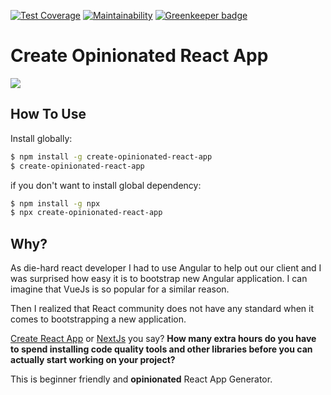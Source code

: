[![Test Coverage](https://api.codeclimate.com/v1/badges/ff9bf164310d6fdaa9ac/test_coverage)](https://codeclimate.com/github/developer239/create-opinionated-react-app/test_coverage)
[![Maintainability](https://api.codeclimate.com/v1/badges/ff9bf164310d6fdaa9ac/maintainability)](https://codeclimate.com/github/developer239/create-opinionated-react-app/maintainability)
[![Greenkeeper badge](https://badges.greenkeeper.io/developer239/create-opinionated-react-app.svg)](https://greenkeeper.io/)

# Create Opinionated React App

![](https://imgs.xkcd.com/comics/standards.png)

## How To Use

Install globally:

```bash
$ npm install -g create-opinionated-react-app
$ create-opinionated-react-app
```

if you don't want to install global dependency:

```bash
$ npm install -g npx
$ npx create-opinionated-react-app
```

## Why?

As die-hard react developer I had to use Angular to help out our client and I was surprised how easy it is to bootstrap new Angular application. I can imagine that VueJs is so popular for a similar reason.

Then I realized that React community does not have any standard when it comes to bootstrapping a new application.

[Create React App](https://github.com/facebook/create-react-app) or [NextJs](https://github.com/zeit/next.js/) you say? **How many extra hours do you have to spend installing code quality tools and other libraries before you can actually start working on your project?**

This is beginner friendly and **opinionated** React App Generator.
